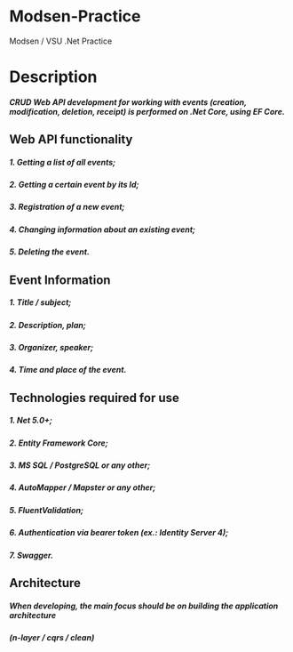 # Modsen-Practice
Modsen / VSU .Net Practice

# Description

##### CRUD Web API development for working with events (creation, modification, deletion, receipt) is performed on .Net Core, using EF Core.

## Web API functionality

##### 1. Getting a list of all events;
##### 2. Getting a certain event by its Id;
##### 3. Registration of a new event;
##### 4. Changing information about an existing event;
##### 5. Deleting the event.

## Event Information
##### 1. Title / subject;
##### 2. Description, plan;
##### 3. Organizer, speaker; 
##### 4. Time and place of the event.

## Technologies required for use
##### 1.  Net 5.0+;
##### 2.	Entity Framework Core;
##### 3.	MS SQL / PostgreSQL or any other;
##### 4.	AutoMapper / Mapster or any other;
##### 5.	FluentValidation;
##### 6.	Authentication via bearer token (ex.: Identity Server 4);
##### 7.	Swagger.

## Architecture
##### When developing, the main focus should be on building the application architecture 
##### (n-layer / cqrs / clean)
